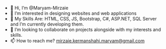 - 👋 Hi, I’m @Maryam-Mirzaie
- 👀 I’m interested in designing websites and web applications
- 🌱 My Skills Are: HTML, CSS, JS, Bootstrap, C#, ASP.NET, SQL Server and I’m currently developing them.
- 💞️ I’m looking to collaborate on projects alongside with my interests and skills.
- 📫 How to reach me? mirzaie.kermanshahi.maryam@gmail.com

<!---
Maryam-Mirzaie/Maryam-Mirzaie is a ✨ special ✨ repository because its `README.md` (this file) appears on your GitHub profile.
You can click the Preview link to take a look at your changes.
--->
